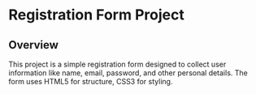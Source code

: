 # Registration Form Project

## Overview
This project is a simple registration form designed to collect user information like name, email, password, and other personal details. The form uses HTML5 for structure, CSS3 for styling.
